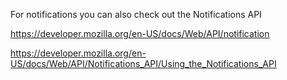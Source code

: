 For notifications you can also check out the Notifications API

https://developer.mozilla.org/en-US/docs/Web/API/notification

https://developer.mozilla.org/en-US/docs/Web/API/Notifications_API/Using_the_Notifications_API
